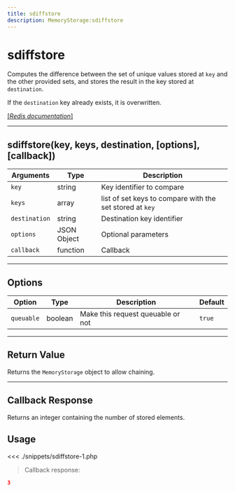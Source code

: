 ```yaml
---
title: sdiffstore
description: MemoryStorage:sdiffstore
---
```


# sdiffstore

Computes the difference between the set of unique values stored at `key` and the other provided sets, and stores the result in the key stored at `destination`.

If the `destination` key already exists, it is overwritten.

[[_Redis documentation_]](https://redis.io/commands/sdiffstore)

---

## sdiffstore(key, keys, destination, [options], [callback])

| Arguments     | Type        | Description                                              |
| ------------- | ----------- | -------------------------------------------------------- |
| `key`         | string      | Key identifier to compare                                |
| `keys`        | array       | list of set keys to compare with the set stored at `key` |
| `destination` | string      | Destination key identifier                               |
| `options`     | JSON Object | Optional parameters                                      |
| `callback`    | function    | Callback                                                 |

---

## Options

| Option     | Type    | Description                       | Default |
| ---------- | ------- | --------------------------------- | ------- |
| `queuable` | boolean | Make this request queuable or not | `true`  |

---

## Return Value

Returns the `MemoryStorage` object to allow chaining.

---

## Callback Response

Returns an integer containing the number of stored elements.

## Usage

<<< ./snippets/sdiffstore-1.php

> Callback response:

```json
3
```
